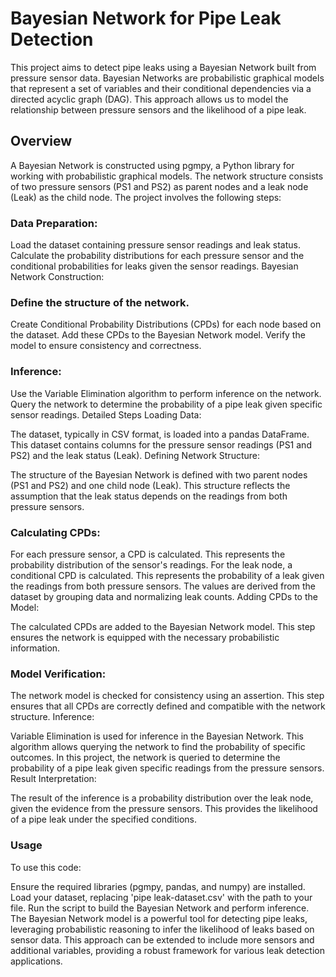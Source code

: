 # Bayesian Network for Pipe Leak Detection
This project aims to detect pipe leaks using a Bayesian Network built from pressure sensor data. Bayesian Networks are probabilistic graphical models that represent a set of variables and their conditional dependencies via a directed acyclic graph (DAG). This approach allows us to model the relationship between pressure sensors and the likelihood of a pipe leak.

## Overview
A Bayesian Network is constructed using pgmpy, a Python library for working with probabilistic graphical models. The network structure consists of two pressure sensors (PS1 and PS2) as parent nodes and a leak node (Leak) as the child node. The project involves the following steps:

### Data Preparation:

Load the dataset containing pressure sensor readings and leak status.
Calculate the probability distributions for each pressure sensor and the conditional probabilities for leaks given the sensor readings.
Bayesian Network Construction:

### Define the structure of the network.

Create Conditional Probability Distributions (CPDs) for each node based on the dataset.
Add these CPDs to the Bayesian Network model.
Verify the model to ensure consistency and correctness.

### Inference:

Use the Variable Elimination algorithm to perform inference on the network.
Query the network to determine the probability of a pipe leak given specific sensor readings.
Detailed Steps
Loading Data:

The dataset, typically in CSV format, is loaded into a pandas DataFrame. This dataset contains columns for the pressure sensor readings (PS1 and PS2) and the leak status (Leak).
Defining Network Structure:

The structure of the Bayesian Network is defined with two parent nodes (PS1 and PS2) and one child node (Leak). This structure reflects the assumption that the leak status depends on the readings from both pressure sensors.

### Calculating CPDs:

For each pressure sensor, a CPD is calculated. This represents the probability distribution of the sensor's readings.
For the leak node, a conditional CPD is calculated. This represents the probability of a leak given the readings from both pressure sensors. The values are derived from the dataset by grouping data and normalizing leak counts.
Adding CPDs to the Model:

The calculated CPDs are added to the Bayesian Network model. This step ensures the network is equipped with the necessary probabilistic information.

### Model Verification:

The network model is checked for consistency using an assertion. This step ensures that all CPDs are correctly defined and compatible with the network structure.
Inference:

Variable Elimination is used for inference in the Bayesian Network. This algorithm allows querying the network to find the probability of specific outcomes.
In this project, the network is queried to determine the probability of a pipe leak given specific readings from the pressure sensors.
Result Interpretation:

The result of the inference is a probability distribution over the leak node, given the evidence from the pressure sensors. This provides the likelihood of a pipe leak under the specified conditions.

### Usage
To use this code:

Ensure the required libraries (pgmpy, pandas, and numpy) are installed.
Load your dataset, replacing 'pipe leak-dataset.csv' with the path to your file.
Run the script to build the Bayesian Network and perform inference.
The Bayesian Network model is a powerful tool for detecting pipe leaks, leveraging probabilistic reasoning to infer the likelihood of leaks based on sensor data. This approach can be extended to include more sensors and additional variables, providing a robust framework for various leak detection applications.
